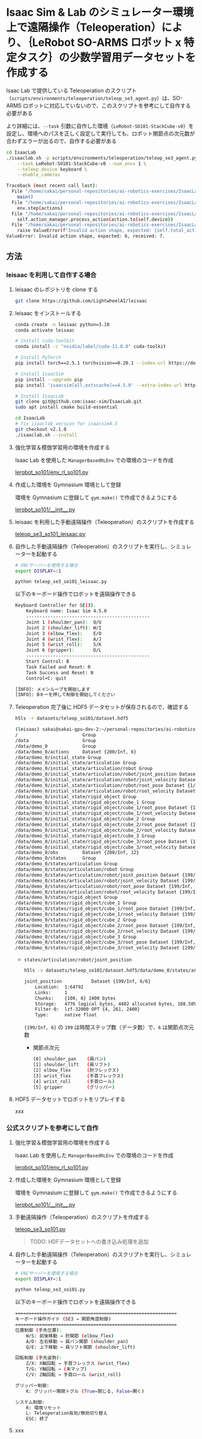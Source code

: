 # Isaac Sim & Lab のシミュレーター環境上で遠隔操作（Teleoperation）により、｛LeRobot SO-ARMS ロボット x 特定タスク｝の少数学習用データセットを作成する


Isaac Lab で提供している Teleoperation のスクリプト（`scripts/environments/teleoperation/teleop_se3_agent.py`）は、SO-ARMS ロボットに対応していないので、このスクリプトを参考にして自作する必要がある

より詳細には、`--task` 引数に自作した環境（`LeRobot-SO101-StackCube-v0`）を設定し、環境へのパスを正しく設定して実行しても、ロボット関節点の次元数が合わずエラーが出るので、自作する必要がある

```bash
cd IsaacLab
./isaaclab.sh -p scripts/environments/teleoperation/teleop_se3_agent.py \
    --task LeRobot-SO101-StackCube-v0 --num_envs 1 \
    --teleop_device keyboard \
    --enable_cameras
```
```bash
Traceback (most recent call last):
  File "/home/sakai/personal-repositories/ai-robotics-exercises/IsaacLab/scripts/environments/teleoperation/teleop_se3_agent.py", line 281, in <module>
    main()
  File "/home/sakai/personal-repositories/ai-robotics-exercises/IsaacLab/scripts/environments/teleoperation/teleop_se3_agent.py", line 267, in main
    env.step(actions)
  File "/home/sakai/personal-repositories/ai-robotics-exercises/IsaacLab/source/isaaclab/isaaclab/envs/manager_based_rl_env.py", line 173, in step
    self.action_manager.process_action(action.to(self.device))
  File "/home/sakai/personal-repositories/ai-robotics-exercises/IsaacLab/source/isaaclab/isaaclab/managers/action_manager.py", line 329, in process_action
    raise ValueError(f"Invalid action shape, expected: {self.total_action_dim}, received: {action.shape[1]}.")
ValueError: Invalid action shape, expected: 6, received: 7.
```

## 方法

### leisaac を利用して自作する場合

1. leisaac のレポジトリを clone する

    ```bash
    git clone https://github.com/LightwheelAI/leisaac
    ```

1. leisaac をインストールする
    ```bash
    conda create -n leisaac python=3.10
    conda activate leisaac

    # Install cuda-toolkit
    conda install -c "nvidia/label/cuda-11.8.0" cuda-toolkit

    # Install PyTorch
    pip install torch==2.5.1 torchvision==0.20.1 --index-url https://download.pytorch.org/whl/cu118

    # Install IsaacSim
    pip install --upgrade pip
    pip install 'isaacsim[all,extscache]==4.5.0' --extra-index-url https://pypi.nvidia.com

    # Install IsaacLab
    git clone git@github.com:isaac-sim/IsaacLab.git
    sudo apt install cmake build-essential

    cd IsaacLab
    # fix isaaclab version for isaacsim4.5
    git checkout v2.1.0
    ./isaaclab.sh --install
    ```

1. 強化学習＆模倣学習用の環境を作成する

    Isaac Lab を使用した `ManagerBasedRLEnv` での環境のコードを作成

    [lerobot_so101/env_rl_so101.py](lerobot_so101/env_rl_so101.py)

1. 作成した環境を Gymnasium 環境として登録

    環境を Gymnasium に登録して `gym.make()` で作成できるようにする

    [lerobot_so101/\_\_init\_\_.py](lerobot_so101/__init__.py)

1. leisaac を利用した手動遠隔操作（Teleoperation）のスクリプトを作成する

    [teleop_se3_so101_leisaac.py](teleop_se3_so101_leisaac.py)

1. 自作した手動遠隔操作（Teleoperation）のスクリプトを実行し、シミュレーターを起動する

    ```bash
    # VNCサーバーを使用する場合
    export DISPLAY=:1

    python teleop_se3_so101_leisaac.py
    ```

    以下のキーボード操作でロボットを遠隔操作できる

    ```bash
    Keyboard Controller for SE(3).
        Keyboard name: Isaac Sim 4.5.0
        ----------------------------------------------
        Joint 1 (shoulder_pan):  Q/U
        Joint 2 (shoulder_lift): W/I
        Joint 3 (elbow_flex):    E/O
        Joint 4 (wrist_flex):    A/J
        Joint 5 (wrist_roll):    S/K
        Joint 6 (gripper):       D/L
        ----------------------------------------------
        Start Control: B
        Task Failed and Reset: R
        Task Success and Reset: N
        Control+C: quit

    [INFO]: メインループを開始します
    [INFO]: Bキーを押して制御を開始してください
    ```

1. Teleoperation 完了後に HDF5 データセットが保存されるので、確認する

    ```bash
    h5ls -r datasets/teleop_so101/dataset.hdf5
    ```

    ```bash
    (leisaac) sakai@sakai-gpu-dev-2:~/personal-repositories/ai-robotics-exercises/32$ h5ls -r ../datasets/teleop_so101/dataset.hdf5
    /                        Group
    /data                    Group
    /data/demo_0             Group
    /data/demo_0/actions     Dataset {200/Inf, 6}
    /data/demo_0/initial_state Group
    /data/demo_0/initial_state/articulation Group
    /data/demo_0/initial_state/articulation/robot Group
    /data/demo_0/initial_state/articulation/robot/joint_position Dataset {1/Inf, 6}
    /data/demo_0/initial_state/articulation/robot/joint_velocity Dataset {1/Inf, 6}
    /data/demo_0/initial_state/articulation/robot/root_pose Dataset {1/Inf, 7}
    /data/demo_0/initial_state/articulation/robot/root_velocity Dataset {1/Inf, 6}
    /data/demo_0/initial_state/rigid_object Group
    /data/demo_0/initial_state/rigid_object/cube_1 Group
    /data/demo_0/initial_state/rigid_object/cube_1/root_pose Dataset {1/Inf, 7}
    /data/demo_0/initial_state/rigid_object/cube_1/root_velocity Dataset {1/Inf, 6}
    /data/demo_0/initial_state/rigid_object/cube_2 Group
    /data/demo_0/initial_state/rigid_object/cube_2/root_pose Dataset {1/Inf, 7}
    /data/demo_0/initial_state/rigid_object/cube_2/root_velocity Dataset {1/Inf, 6}
    /data/demo_0/initial_state/rigid_object/cube_3 Group
    /data/demo_0/initial_state/rigid_object/cube_3/root_pose Dataset {1/Inf, 7}
    /data/demo_0/initial_state/rigid_object/cube_3/root_velocity Dataset {1/Inf, 6}
    /data/demo_0/obs         Dataset {200/Inf, 12}
    /data/demo_0/states      Group
    /data/demo_0/states/articulation Group
    /data/demo_0/states/articulation/robot Group
    /data/demo_0/states/articulation/robot/joint_position Dataset {199/Inf, 6}
    /data/demo_0/states/articulation/robot/joint_velocity Dataset {199/Inf, 6}
    /data/demo_0/states/articulation/robot/root_pose Dataset {199/Inf, 7}
    /data/demo_0/states/articulation/robot/root_velocity Dataset {199/Inf, 6}
    /data/demo_0/states/rigid_object Group
    /data/demo_0/states/rigid_object/cube_1 Group
    /data/demo_0/states/rigid_object/cube_1/root_pose Dataset {199/Inf, 7}
    /data/demo_0/states/rigid_object/cube_1/root_velocity Dataset {199/Inf, 6}
    /data/demo_0/states/rigid_object/cube_2 Group
    /data/demo_0/states/rigid_object/cube_2/root_pose Dataset {199/Inf, 7}
    /data/demo_0/states/rigid_object/cube_2/root_velocity Dataset {199/Inf, 6}
    /data/demo_0/states/rigid_object/cube_3 Group
    /data/demo_0/states/rigid_object/cube_3/root_pose Dataset {199/Inf, 7}
    /data/demo_0/states/rigid_object/cube_3/root_velocity Dataset {199/Inf, 6}
    ```

    - `states/articulation/robot/joint_position`
        ```bash
        h5ls -v datasets/teleop_so101/dataset.hdf5/data/demo_0/states/articulation/robot/joint_position
        ```
        ```bash
        joint_position           Dataset {199/Inf, 6/6}
            Location:  1:64792
            Links:     1
            Chunks:    {100, 6} 2400 bytes
            Storage:   4776 logical bytes, 4402 allocated bytes, 108.50% utilization
            Filter-0:  lzf-32000 OPT {4, 261, 2400}
            Type:      native float
        ```

        `{199/Inf, 6}` の `199` は時間ステップ数（データ数）で、`6` は関節点次元数

        - 関節点次元

            ```bash
            [0] shoulder_pan    (肩パン)
            [1] shoulder_lift   (肩リフト)
            [2] elbow_flex      (肘フレックス)
            [3] wrist_flex      (手首フレックス)
            [4] wrist_roll      (手首ロール)
            [5] gripper         (グリッパー)
            ```

1. HDF5 データセットでロボットをリプレイする

    xxx


### 公式スクリプトを参考にして自作

1. 強化学習＆模倣学習用の環境を作成する

    Isaac Lab を使用した `ManagerBasedRLEnv` での環境のコードを作成

    [lerobot_so101/env_rl_so101.py](lerobot_so101/env_rl_so101.py)

1. 作成した環境を Gymnasium 環境として登録

    環境を Gymnasium に登録して `gym.make()` で作成できるようにする

    [lerobot_so101/\_\_init\_\_.py](lerobot_so101/__init__.py)

1. 手動遠隔操作（Teleoperation）のスクリプトを作成する

    [teleop_se3_so101.py](teleop_se3_so101.py)

    > TODO: HDFデータセットへの書き込み処理を追加

1. 自作した手動遠隔操作（Teleoperation）のスクリプトを実行し、シミュレーターを起動する

    ```bash
    # VNCサーバーを使用する場合
    export DISPLAY=:1

    python teleop_se3_so101.py
    ```

    以下のキーボード操作でロボットを遠隔操作できる

    ```bash
    ============================================================
    キーボード操作ガイド (SE3 → 関節角度制御)
    ============================================================
    位置制御 (手先位置):
        W/S: 前後移動 → 肘関節 (elbow_flex)
        A/D: 左右移動 → 肩パン関節 (shoulder_pan)
        Q/E: 上下移動 → 肩リフト関節 (shoulder_lift)

    回転制御 (手先姿勢):
        Z/X: X軸回転 → 手首フレックス (wrist_flex)
        T/G: Y軸回転 → (未マップ)
        C/V: Z軸回転 → 手首ロール (wrist_roll)

    グリッパー制御:
        K: グリッパー開閉トグル (True=閉じる, False=開く)

    システム制御:
        R: 環境リセット
        L: Teleoperation有効/無効切り替え
        ESC: 終了
    ```

1. xxx
